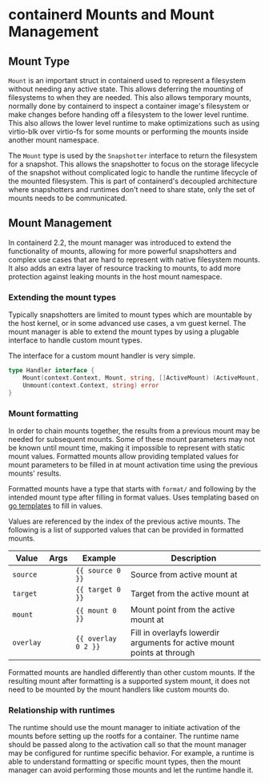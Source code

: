 # containerd Mounts and Mount Management

## Mount Type

`Mount` is an important struct in containerd used to represent a filesystem
without needing any active state. This allows deferring the mounting of
filesystems to when they are needed. This also allows temporary mounts, normally
done by containerd to inspect a container image's filesystem or make changes
before handing off a filesystem to the lower level runtime. This also allows the
lower level runtime to make optimizations such as using virtio-blk over
virtio-fs for some mounts or performing the mounts inside another mount
namespace.

The `Mount` type is used by the `Snapshotter` interface to return the filesystem
for a snapshot. This allows the snapshotter to focus on the storage lifecycle of
the snapshot without complicated logic to handle the runtime lifecycle of the
mounted filesystem. This is part of containerd's decoupled architecture where
snapshotters and runtimes don't need to share state, only the set of mounts
needs to be communicated.

## Mount Management

In containerd 2.2, the mount manager was introduced to extend the functionality
of mounts, allowing for more powerful snapshotters and complex use cases that
are hard to represent with native filesystem mounts. It also adds an extra
layer of resource tracking to mounts, to add more protection against leaking
mounts in the host mount namespace.

### Extending the mount types

Typically snapshotters are limited to mount types which are mountable by
the host kernel, or in some advanced use cases, a vm guest kernel. The mount
manager is able to extend the mount types by using a plugable interface to
handle custom mount types.

The interface for a custom mount handler is very simple.

```.go
type Handler interface {
	Mount(context.Context, Mount, string, []ActiveMount) (ActiveMount, error)
	Unmount(context.Context, string) error
}
```

### Mount formatting

In order to chain mounts together, the results from a previous mount may be
needed for subsequent mounts. Some of these mount parameters may not be
known until mount time, making it impossible to represent with static
mount values. Formatted mounts allow providing templated values for mount
parameters to be filled in at mount activation time using the previous
mounts' results.

Formatted mounts have a type that starts with `format/` and following by the
intended mount type after filling in format values.
Uses templating based on [go templates](https://pkg.go.dev/text/template) to
fill in values.

Values are referenced by the index of the previous active mounts. The following
is a list of supported values that can be provided in formatted mounts.

| Value | Args | Example | Description |
|-----|------|---------|-------------|
| `source` | <index> | `{{ source 0 }}` | Source from active mount at <index> |
| `target` | <index> | `{{ target 0 }}` | Target from the active mount at <index> |
| `mount` | <index> | `{{ mount 0 }}` | Mount point from the active mount at <index> |
| `overlay` | <start> <end> | `{{ overlay 0 2 }}` | Fill in overlayfs lowerdir arguments for active mount points at <start> through <end> |

Formatted mounts are handled differently than other custom mounts. If the
resulting mount after formatting is a supported system mount, it does not
need to be mounted by the mount handlers like custom mounts do.

### Relationship with runtimes

The runtime should use the mount manager to initiate activation of the mounts
before setting up the rootfs for a container. The runtime name should be passed
along to the activation call so that the mount manager may be configured for
runtime specific behavior. For example, a runtime is able to understand
formatting or specific mount types, then the mount manager can avoid performing
those mounts and let the runtime handle it.